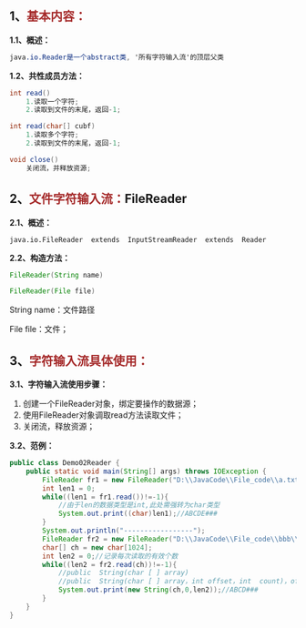 ## 1、<span style="color:brown">基本内容：</span>

**1.1、概述：**

```scss
java.io.Reader是一个abstract类, '所有字符输入流'的顶层父类
```

**1.2、共性成员方法：**

```java
int read()
    1.读取一个字符;
    2.读取到文件的末尾，返回-1;
```

```java
int read(char[] cubf)
    1.读取多个字符;
	2.读取到文件的末尾，返回-1;
```

```java
void close()
    关闭流，并释放资源;
```



## 2、<span style="color:brown">文件字符输入流：</span>FileReader

**2.1、概述：**

`java.io.FileReader  extends  InputStreamReader  extends  Reader`

**2.2、构造方法：**

```java
FileReader(String name)
```

```java
FileReader(File file)
```

String name：文件路径

File file：文件；



## 3、<span style="color:brown">字符输入流具体使用：</span>

**3.1、字符输入流使用步骤：**

1. 创建一个FileReader对象，绑定要操作的数据源；
2. 使用FileReader对象调取read方法读取文件；
3. 关闭流，释放资源；

**3.2、范例：**

```java
public class Demo02Reader {
    public static void main(String[] args) throws IOException {
        FileReader fr1 = new FileReader("D:\\JavaCode\\File_code\\a.txt");
        int len1 = 0;
        while((len1 = fr1.read())!=-1){
            //由于len的数据类型是int,此处需强转为char类型
            System.out.print((char)len1);//ABCDE###
        }
        System.out.println("-----------------");
        FileReader fr2 = new FileReader("D:\\JavaCode\\File_code\\bbb\\2.txt");
        char[] ch = new char[1024];
        int len2 = 0;//记录每次读取的有效个数
        while((len2 = fr2.read(ch))!=-1){
            //public  String(char [ ] array)
            //public  String(char [ ] array，int offset，int  count)，offset:起始位置索引，count：读取的个数
            System.out.print(new String(ch,0,len2));//ABCD###
        }
    }
}
```

